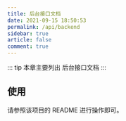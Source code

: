 ```yaml
---
title: 后台接口文档
date: 2021-09-15 18:50:53
permalink: /api/backend
sidebar: true
article: false
comment: true
---
```


::: tip
本章主要列出 后台接口文档
:::

## 使用

请参照该项目的 README 进行操作即可。
